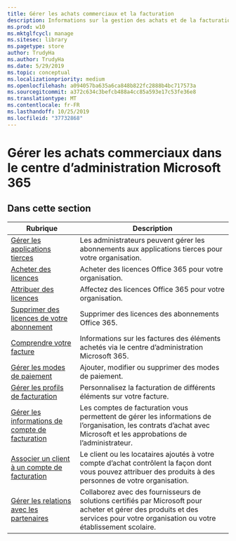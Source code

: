 ```yaml
---
title: Gérer les achats commerciaux et la facturation
description: Informations sur la gestion des achats et de la facturation pour les clients commerciaux.
ms.prod: w10
ms.mktglfcycl: manage
ms.sitesec: library
ms.pagetype: store
author: TrudyHa
ms.author: TrudyHa
ms.date: 5/29/2019
ms.topic: conceptual
ms.localizationpriority: medium
ms.openlocfilehash: a094057ba635a6ca848b822fc2888b4bc717573a
ms.sourcegitcommit: a372c634c3befcb488a4cc85a593e17c53fe36e8
ms.translationtype: MT
ms.contentlocale: fr-FR
ms.lasthandoff: 10/25/2019
ms.locfileid: "37732868"
---
```

# <a name="manage-commercial-purchases-in-microsoft-365-admin-center"></a>Gérer les achats commerciaux dans le centre d’administration Microsoft 365

## <a name="in-this-section"></a>Dans cette section

| Rubrique | Description |
| ----- | ----------- |
| [Gérer les applications tierces](manage-saas-apps.md) | Les administrateurs peuvent gérer les abonnements aux applications tierces pour votre organisation. |
| [Acheter des licences](https://docs.microsoft.com/office365/admin/subscriptions-and-billing/buy-licenses?view=o365-worldwide) | Acheter des licences Office 365 pour votre organisation. |
| [Attribuer des licences](https://docs.microsoft.com/office365/admin/subscriptions-and-billing/assign-licenses-to-users?view=o365-worldwide) | Affectez des licences Office 365 pour votre organisation. |
| [Supprimer des licences de votre abonnement](https://docs.microsoft.com/office365/admin/subscriptions-and-billing/remove-licenses-from-subscription?view=o365-worldwide) | Supprimer des licences des abonnements Office 365. |
| [Comprendre votre facture](/microsoft-365/commerce/billing-and-payments/understand-your-invoice) | Informations sur les factures des éléments achetés via le centre d’administration Microsoft 365. |
| [Gérer les modes de paiement](https://docs.microsoft.com/microsoft-store/payment-methods) | Ajouter, modifier ou supprimer des modes de paiement. |
| [Gérer les profils de facturation](/microsoft-365/commerce/billing-and-payments/manage-billing-profiles) | Personnalisez la facturation de différents éléments sur votre facture.  |
| [Gérer les informations de compte de facturation](https://docs.microsoft.com/microsoft-store/update-microsoft-store-for-business-account-settings) | Les comptes de facturation vous permettent de gérer les informations de l’organisation, les contrats d’achat avec Microsoft et les approbations de l’administrateur. |
| [Associer un client à un compte de facturation](https://docs.microsoft.com/microsoft-store/manage-mpsa-software-microsoft-store-for-business) | Le client ou les locataires ajoutés à votre compte d’achat contrôlent la façon dont vous pouvez attribuer des produits à des personnes de votre organisation. |
| [Gérer les relations avec les partenaires](https://docs.microsoft.com/microsoft-store/work-with-partner-microsoft-store-business) | Collaborez avec des fournisseurs de solutions certifiés par Microsoft pour acheter et gérer des produits et des services pour votre organisation ou votre établissement scolaire. |